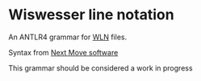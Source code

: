 # Wiswesser line notation

An ANTLR4 grammar for [WLN](https://en.wikipedia.org/wiki/Wiswesser_line_notation) files.

Syntax from [Next Move software](https://www.nextmovesoftware.com/posters/Sayle_WisswesserLineNotation_BioIT_201904.pdf
)

This grammar should be considered a work in progress